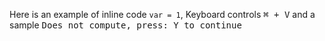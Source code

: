 Here is an example of inline code `var = 1`, Keyboard controls <kbd>⌘ + V</kbd> and a sample <samp>Does not compute, press: <kbd>Y</kbd> to continue</samp>

